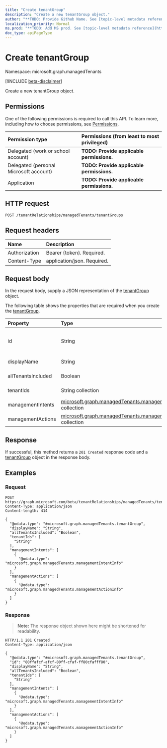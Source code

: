 ```yaml
---
title: "Create tenantGroup"
description: "Create a new tenantGroup object."
author: "**TODO: Provide Github Name. See [topic-level metadata reference](https://msgo.azurewebsites.net/add/document/guidelines/metadata.html#topic-level-metadata)**"
localization_priority: Normal
ms.prod: "**TODO: Add MS prod. See [topic-level metadata reference](https://msgo.azurewebsites.net/add/document/guidelines/metadata.html#topic-level-metadata)**"
doc_type: apiPageType
---
```


# Create tenantGroup
Namespace: microsoft.graph.managedTenants

[!INCLUDE [beta-disclaimer](../../includes/beta-disclaimer.md)]

Create a new tenantGroup object.

## Permissions
One of the following permissions is required to call this API. To learn more, including how to choose permissions, see [Permissions](/graph/permissions-reference).

|Permission type|Permissions (from least to most privileged)|
|:---|:---|
|Delegated (work or school account)|**TODO: Provide applicable permissions.**|
|Delegated (personal Microsoft account)|**TODO: Provide applicable permissions.**|
|Application|**TODO: Provide applicable permissions.**|

## HTTP request

<!-- {
  "blockType": "ignored"
}
-->
``` http
POST /tenantRelationships/managedTenants/tenantGroups
```

## Request headers
|Name|Description|
|:---|:---|
|Authorization|Bearer {token}. Required.|
|Content-Type|application/json. Required.|

## Request body
In the request body, supply a JSON representation of the [tenantGroup](../resources/managedtenants-tenantgroup.md) object.

The following table shows the properties that are required when you create the [tenantGroup](../resources/managedtenants-tenantgroup.md).

|Property|Type|Description|
|:---|:---|:---|
|id|String|**TODO: Add Description** Inherited from [entity](../resources/managedtenants-entity.md)|
|displayName|String|**TODO: Add Description**|
|allTenantsIncluded|Boolean|**TODO: Add Description**|
|tenantIds|String collection|**TODO: Add Description**|
|managementIntents|[microsoft.graph.managedTenants.managementIntentInfo](../resources/managedtenants-managementintentinfo.md) collection|**TODO: Add Description**|
|managementActions|[microsoft.graph.managedTenants.managementActionInfo](../resources/managedtenants-managementactioninfo.md) collection|**TODO: Add Description**|



## Response

If successful, this method returns a `201 Created` response code and a [tenantGroup](../resources/managedtenants-tenantgroup.md) object in the response body.

## Examples

### Request
<!-- {
  "blockType": "request",
  "name": "create_tenantgroup_from_"
}
-->
``` http
POST https://graph.microsoft.com/beta/tenantRelationships/managedTenants/tenantGroups
Content-Type: application/json
Content-length: 414

{
  "@odata.type": "#microsoft.graph.managedTenants.tenantGroup",
  "displayName": "String",
  "allTenantsIncluded": "Boolean",
  "tenantIds": [
    "String"
  ],
  "managementIntents": [
    {
      "@odata.type": "microsoft.graph.managedTenants.managementIntentInfo"
    }
  ],
  "managementActions": [
    {
      "@odata.type": "microsoft.graph.managedTenants.managementActionInfo"
    }
  ]
}
```


### Response
>**Note:** The response object shown here might be shortened for readability.
<!-- {
  "blockType": "response",
  "truncated": true,
  "@odata.type": "microsoft.graph.managedTenants.tenantGroup"
}
-->
``` http
HTTP/1.1 201 Created
Content-Type: application/json

{
  "@odata.type": "#microsoft.graph.managedTenants.tenantGroup",
  "id": "80ffafcf-afcf-80ff-cfaf-ff80cfafff80",
  "displayName": "String",
  "allTenantsIncluded": "Boolean",
  "tenantIds": [
    "String"
  ],
  "managementIntents": [
    {
      "@odata.type": "microsoft.graph.managedTenants.managementIntentInfo"
    }
  ],
  "managementActions": [
    {
      "@odata.type": "microsoft.graph.managedTenants.managementActionInfo"
    }
  ]
}
```


